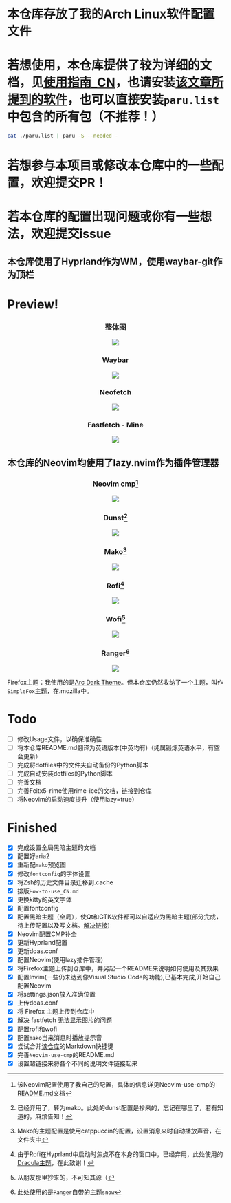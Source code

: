 # 本仓库存放了我的Arch Linux软件配置文件
# 若想使用，本仓库提供了较为详细的文档，见[使用指南_CN](https://github.com/PILIHU2022/My-dotfiles/blob/main/How-to-use_CN.md)，也请安装[该文章所提到的软件](https://github.com/PILIHU2022/My-dotfiles/blob/main/Programs.md)，也可以直接安装`paru.list`中包含的所有包（不推荐！）
```bash
cat ./paru.list | paru -S --needed -
```
<!-- # 若想参与或修改本仓库中的一些配置，可来到[ 该仓库 ](https://github.com/PILIHU2022/My-dotfiles-DEV)查看README.md -->
# 若想参与本项目或修改本仓库中的一些配置，欢迎提交PR！
# 若本仓库的配置出现问题或你有一些想法，欢迎提交issue
## 本仓库使用了Hyprland作为WM，使用waybar-git作为顶栏
# Preview!
### <div align='center'>整体图</div>
<p align='center'>
<!-- <img src = 'https://s1.imagehub.cc/images/2024/02/07/165e5420c0410773842aa850e870c4ef.md.png'> -->
<!-- <img src ='https://s1.imagehub.cc/images/2024/07/20/3f71f8008c684f15a5fcb43e1e11ec9b.png'> -->
<img src ='https://s1.imagehub.cc/images/2024/08/23/e408315bfec2454b76e8e95878b3f6ff.png'>
</p>

### <div align='center'>Waybar</div>
<p align='center'>
<img src = 'https://s1.imagehub.cc/images/2024/08/23/2b758fdeb2a73351b6347fd83461fd7d.png'
</p>

### <div align='center'>Neofetch</div>
<p align='center'>
<img src = 'https://s1.imagehub.cc/images/2024/02/07/4fd8aaa28a9ea768ed302dcc2ecb9d85.png'
</p>

### <div align='center'>Fastfetch - Mine</div>
<p align='center'>
<img src = 'https://s1.imagehub.cc/images/2024/02/07/6ee906b80d0050a2814e46ae5de1aa08.png'
</p>

<!-- <div align='center'>Fastfetch - by Meow0x7E</div> -->
<!-- <p align='center'> -->
<!-- <img src = 'https://s1.imagehub.cc/images/2024/02/07/6ee906b80d0050a2814e46ae5de1aa08.png' -->
<!-- </p> -->

<!-- 该配置使用了群友[猫猫](https://github.com/Meow0x7E)的Fastfetch配置，该配置是有猫猫自己动手写的，并没有借鉴其他人的配置。在此致谢！ -->

## 本仓库的Neovim均使用了lazy.nvim作为插件管理器
### <div align='center'>Neovim cmp[^Neovim-cmp]</div>
<p align='center'>
<img src = 'https://s1.imagehub.cc/images/2024/02/07/b135f52f9fbfd87928f655c658e42d11.png'
</p>

[^Neovim-cmp]: 该Neovim配置使用了我自己的配置，具体的信息详见Neovim-use-cmp的[README.md文档](https://github.com/PILIHU2022/My-dotfiles/tree/main/Config/nvim-use-cmp)

<!-- ### <div align='center'>Neovim mason[^Neovim-mason]</div> -->
<!-- <p align='center'> -->
<!-- <img src = 'https://s1.imagehub.cc/images/2024/02/07/1fc1b3433f338a502c04d41e12fa9ecd.png' -->
<!-- </p> -->

<!-- [^Neovim-mason]: 该Neovim配置使用了我自己的配置，使用mason由于补全并不好，所以弃用，不再更新，建议使用Neovim-use-cmp，具体的信息详见[Neovim-use-mason-deprecated的README.md文档](https://github.com/PILIHU2022/My-dotfiles/tree/main/Config/nvim-use-mason-deprecated) -->
<!---->
<!-- ### <div align='center'>Neovim old[^Neovim-old]</div> -->
<!-- <p align='center'> -->
<!-- <img src = 'https://s1.imagehub.cc/images/2024/02/07/a4f22d2786b86f997ef04925d63805f2.png' -->
<!-- </p> -->
<!---->
<!---->
<!---->
<!-- [^Neovim-old]: Neovim配置使用了我自己的配置，使用cmp作为补全工具，已经弃用，不再更新，具体的信息详见[Neovim-old-deprecated的README.md文档](https://github.com/PILIHU2022/My-dotfiles/tree/main/Config/nvim-old-deprecated) -->
<!---->
### <div align='center'>Dunst[^Dunst]</div>
<p align='center'>
<img src = 'https://s1.imagehub.cc/images/2024/03/29/685a08a562184e96488228bb85eaf15d.png'
</p>

[^Dunst]: 已经弃用了，转为mako。此处的dunst配置是抄来的，忘记在哪里了，若有知道的，麻烦告知！

### <div align='center'>Mako[^Mako]</div>
<p align='center'>
<img src = 'https://s1.imagehub.cc/images/2024/08/19/9556798c9c10ca96bdf779b7cc6be0d3.png'
</p>

[^Mako]: Mako的主题配置是使用catppuccin的配置，设置消息来时自动播放声音，在文件夹中

### <div align='center'>Rofi[^Rofi]</div>
<p align='center'>
<img src = 'https://s1.imagehub.cc/images/2024/03/29/306441414fe4c6d18cc46544676de244.png'
</p>

[^Rofi]: 由于Rofi在Hyprland中启动时焦点不在本身的窗口中，已经弃用，此处使用的[Dracula主题](https://draculatheme.com/rofi)，在此致谢！

### <div align='center'>Wofi[^Wofi]</div>
<p align='center'>
<img src = 'https://s1.imagehub.cc/images/2024/03/29/18f8de49964d01b161cd51958ceab59c.png'
</p>

[^Wofi]: 从朋友那里抄来的，不可知其源（

### <div align='center'>Ranger[^Ranger]</div>
<p align='center'>
<img src = 'https://s1.imagehub.cc/images/2024/08/30/6b908f7224d6c6aa7e04e50f5f7413b9.png'
</p>

[^Ranger]: 此处使用的是`Ranger`自带的主题`snow`

Firefox主题：我使用的是[Arc Dark Theme](https://addons.mozilla.org/en-US/firefox/addon/arc-dark-theme-we/?utm_content=addons-manager-reviews-link&utm_medium=firefox-browser&utm_source=firefox-browser)。但本仓库仍然收纳了一个主题，叫作`SimpleFox`主题，在.mozilla中。

# Todo
* [ ] 修改Usage文件，以确保准确性
* [ ] 将本仓库README.md翻译为英语版本(中英均有)（纯属锻炼英语水平，有空会更新）
* [ ] 完成将dotfiles中的文件夹自动备份的Python脚本
* [ ] 完成自动安装dotfiles的Python脚本
* [ ] 完善文档
* [ ] 完善Fcitx5-rime使用rime-ice的文档，链接到仓库
* [ ] 将Neovim的启动速度提升（使用lazy=true）

# Finished
* [x] 完成设置全局黑暗主题的文档
* [x] 配置好aria2
* [x] 重新配`mako`预览图
* [x] 修改`fontconfig`的字体设置
* [x] 将Zsh的历史文件目录迁移到.cache
* [x] 排版`How-to-use_CN.md`
* [x] 更换kitty的英文字体
* [x] 配置fontconfig
* [x] 配置黑暗主题（全局），使Qt和GTK软件都可以自适应为黑暗主题(部分完成，待上传配置以及写文档。[解决链接](https://github.com/hyprwm/Hyprland/discussions/5867))
* [x] Neovim配置CMP补全
* [x] 更新Hyprland配置
* [x] 更新doas.conf
* [x] 配置Neovim(使用lazy插件管理)
* [x] 将Firefox主题上传到仓库中，并另起一个README来说明如何使用及其效果
* [x] 配置lnvim(一些仍未达到像Visual Studio Code的功能),已基本完成,开始自己配置Neovim
* [x] 将settings.json放入准确位置
* [x] 上传doas.conf
* [x] 将 Firefox 主题上传到仓库中
* [x] 解决 fastfetch 无法显示图片的问题
* [x] 配置rofi和wofi
* [x] 配置`mako`当来消息时播放提示音
* [x] 尝试合并[该仓库](https://github.com/Kicamon/nvim)的Markdown快捷键
* [x] 完善`Neovim-use-cmp`的README.md
* [x] 设置超链接来将各个不同的说明文件链接起来
